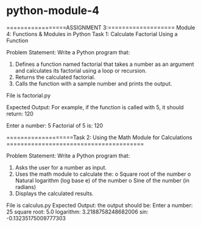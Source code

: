 # python-module-4
=================ASSIGNMENT 3:===================
Module 4: Functions & Modules in Python 
Task 1: Calculate Factorial Using a Function 


Problem Statement: Write a Python program that:
1.   Defines a function named factorial that takes a number as an argument and calculates its factorial using a loop or recursion.
2.   Returns the calculated factorial.
3.   Calls the function with a sample number and prints the output.

File is factorial.py

Expected Output:
For example, if the function is called with 5, it should return: 120

Enter a number: 5
Factorial of 5 is: 120


===================Task 2: Using the Math Module for Calculations =======================================
 
Problem Statement: Write a Python program that:
1.   Asks the user for a number as input.
2.   Uses the math module to calculate the:
o   Square root of the number
o   Natural logarithm (log base e) of the number
o   Sine of the number (in radians)
3.   Displays the calculated results.

File is calculus.py
 Expected Output:
 the output should be:
Enter a number:
25
square root: 5.0
logarithm: 3.2188758248682006
sin: -0.13235175009777303
